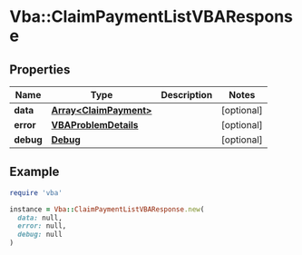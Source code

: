 # Vba::ClaimPaymentListVBAResponse

## Properties

| Name | Type | Description | Notes |
| ---- | ---- | ----------- | ----- |
| **data** | [**Array&lt;ClaimPayment&gt;**](ClaimPayment.md) |  | [optional] |
| **error** | [**VBAProblemDetails**](VBAProblemDetails.md) |  | [optional] |
| **debug** | [**Debug**](Debug.md) |  | [optional] |

## Example

```ruby
require 'vba'

instance = Vba::ClaimPaymentListVBAResponse.new(
  data: null,
  error: null,
  debug: null
)
```

